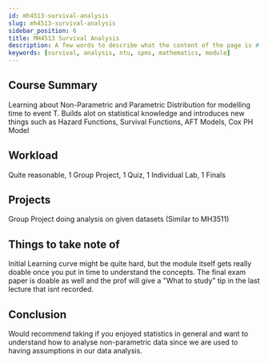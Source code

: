 ```yaml
---
id: mh4513-survival-analysis
slug: mh4513-survival-analysis
sidebar_position: 6
title: MH4513 Survival Analysis
description: A few words to describe what the content of the page is # TODO
keywords: [survival, analysis, ntu, spms, mathematics, module]
---
```


## Course Summary

Learning about Non-Parametric and Parametric Distribution for modelling time to event T. Builds alot on statistical knowledge and introduces new things such as Hazard Functions, Survival Functions, AFT Models, Cox PH Model

## Workload

Quite reasonable, 1 Group Project, 1 Quiz, 1 Individual Lab, 1 Finals

## Projects

Group Project doing analysis on given datasets (Similar to MH3511)

## Things to take note of

Initial Learning curve might be quite hard, but the module itself gets really doable once you put in time to understand the concepts. The final exam paper is doable as well and the prof will give a "What to study" tip in the last lecture that isnt recorded.

## Conclusion

Would recommend taking if you enjoyed statistics in general and want to understand how to analyse non-parametric data since we are used to having assumptions in our data analysis.
